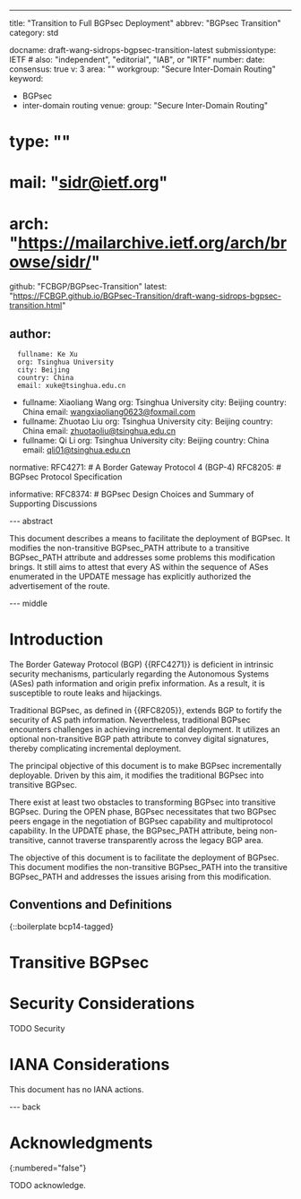 ---
title: "Transition to Full BGPsec Deployment"
abbrev: "BGPsec Transition"
category: std

docname: draft-wang-sidrops-bgpsec-transition-latest
submissiontype: IETF  # also: "independent", "editorial", "IAB", or "IRTF"
number:
date:
consensus: true
v: 3
area: ""
workgroup: "Secure Inter-Domain Routing"
keyword:
 - BGPsec
 - inter-domain routing
venue:
  group: "Secure Inter-Domain Routing"
  # type: ""
  # mail: "sidr@ietf.org"
  # arch: "https://mailarchive.ietf.org/arch/browse/sidr/"
  github: "FCBGP/BGPsec-Transition"
  latest: "https://FCBGP.github.io/BGPsec-Transition/draft-wang-sidrops-bgpsec-transition.html"

author:
  -
      fullname: Ke Xu
      org: Tsinghua University
      city: Beijing
      country: China
      email: xuke@tsinghua.edu.cn
  -
      fullname: Xiaoliang Wang
      org: Tsinghua University
      city: Beijing
      country: China
      email: wangxiaoliang0623@foxmail.com
  -
      fullname: Zhuotao Liu
      org: Tsinghua University
      city: Beijing
      country: China
      email: zhuotaoliu@tsinghua.edu.cn
  -
      fullname: Qi Li
      org: Tsinghua University
      city: Beijing
      country: China
      email: qli01@tsinghua.edu.cn

normative:
    RFC4271:   # A Border Gateway Protocol 4 (BGP-4)
    RFC8205:   # BGPsec Protocol Specification

informative:
    RFC8374:   # BGPsec Design Choices and Summary of Supporting Discussions


--- abstract

This document describes a means to facilitate the deployment of BGPsec. It modifies the non-transitive BGPsec_PATH attribute to a transitive BGPsec_PATH attribute and addresses some problems this modification brings. It still aims to attest that every AS within the sequence of ASes enumerated in the UPDATE message has explicitly authorized the advertisement of the route.

--- middle

# Introduction

The Border Gateway Protocol (BGP) {{RFC4271}} is deficient in intrinsic security mechanisms, particularly regarding the Autonomous Systems (ASes) path information and origin prefix information. As a result, it is susceptible to route leaks and hijackings.

Traditional BGPsec, as defined in {{RFC8205}}, extends BGP to fortify the security of AS path information. Nevertheless, traditional BGPsec encounters challenges in achieving incremental deployment. It utilizes an optional non-transitive BGP path attribute to convey digital signatures, thereby complicating incremental deployment.

The principal objective of this document is to make BGPsec incrementally deployable. Driven by this aim, it modifies the traditional BGPsec into transitive BGPsec.

There exist at least two obstacles to transforming BGPsec into transitive BGPsec. During the OPEN phase, BGPsec necessitates that two BGPsec peers engage in the negotiation of BGPsec capability and multiprotocol capability. In the UPDATE phase, the BGPsec_PATH attribute, being non-transitive, cannot traverse transparently across the legacy BGP area.

The objective of this document is to facilitate the deployment of BGPsec. This document modifies the non-transitive BGPsec_PATH into the transitive BGPsec_PATH and addresses the issues arising from this modification.

## Conventions and Definitions

{::boilerplate bcp14-tagged}

<!-- # Problem Statements -->
<!--
The global adoption of BGPsec faces significant barriers rooted in technical incompatibilities, operational complexities, and coordination dependencies. We have summaried them as follows.
-->
<!-- ## ​Mandatory Capability Negotiation​​ -->
<!--
1. BGPsec requires explicit capability negotiation between peering routers during session establishment. If either peer lacks BGPsec support, the protocol defaults to legacy BGP operation, creating fragmented security coverage in heterogeneous network environments. Thus, when an AS wants to deploy BGPsec, it must require its peers to also implement and deploy BGPsec. Otherwise, BGPsec will downgrade to traditional BGP and cannot transit transparently over legacy BGP areas.
-->
<!-- ## ​​Backward Compatibility Gaps​​ -->
<!--
2. The BGPsec_Path attribute replaces AS_PATH/AS4_PATH with cryptographically signed routing data. No graceful degradation mechanism exists for mixed BGPsec-legacy paths. Critical path attributes may be stripped or misinterpreted when traversing legacy nodes, potentially violating routing integrity.
-->
<!-- ## Degraded Path Visibility -->
<!--
3. The reliance of legacy systems on AS path information for critical functions (e.g., loop prevention, route prioritization) creates operational hazards when BGPsec_Path is uninterpreted. This may result in suboptimal path selection or unintended traffic blackholing.
-->
<!-- ## ​​Nonlinear Security Benefits​​ -->
<!--
4. End-to-end security guarantees are contingent on full-path BGPsec adoption. Partial deployment leaves unsigned AS-path segments vulnerable to forgery, creating a "weakest link" security model that undermines incentives for early adopters.
-->
<!-- ## ​​Operational Overhead and Infrastructure Demands​​ -->
<!-- ​​Computational Costs​​: -->
<!--
5. Cryptographic signing/validation of updates at each AS hop imposes substantial processing overhead, necessitating hardware upgrades and optimized signing algorithms for large-scale deployments.
-->
<!-- ​​PKI Governance Requirements -->
<!--
6. BGPsec requires the establishment of a globally trusted Public Key Infrastructure (PKI) for certificate issuance, revocation, and lifecycle management. Maintaining this PKI at internet-scale demands unprecedented cross-organizational coordination.
-->
<!-- ## ​​Coordination and Adoption Impediments​​ -->
<!-- ​​Universal Adoption Dilemma​​ -->
<!--
7. The protocol's security value is realized only through near-universal adoption, yet achieving consensus among autonomous network operators with divergent priorities remains a systemic challenge.
-->
<!-- ​​Resource Disparities -->
<!-- 8. Smaller networks face disproportionate financial and technical burdens in upgrading infrastructure, implementing PKI workflows, and maintaining signing operations, exacerbating adoption asymmetries. -->
<!--
This document mainly focuses on the technical incompatibilities to make BGPsec incrementally deployable.
-->

# Transitive BGPsec



# Security Considerations

TODO Security


# IANA Considerations

This document has no IANA actions.


--- back

# Acknowledgments
{:numbered="false"}

TODO acknowledge.
